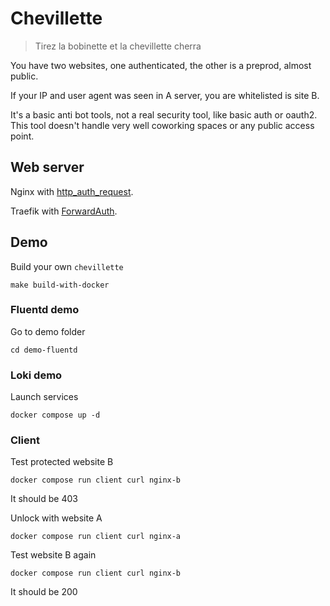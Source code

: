Chevillette
===========

> Tirez la bobinette et la chevillette cherra

You have two websites, one authenticated, the other is a preprod, almost public.

If your IP and user agent was seen in A server, you are whitelisted is site B.

It's a basic anti bot tools, not a real security tool, like basic auth or oauth2.
This tool doesn't handle very well coworking spaces or any public access point.

Web server
----------

Nginx with [http_auth_request](https://nginx.org/en/docs/http/ngx_http_auth_request_module.html).

Traefik with [ForwardAuth](https://doc.traefik.io/traefik/middlewares/http/forwardauth/).


Demo
----

Build your own `chevillette`

    make build-with-docker


### Fluentd demo

Go to demo folder

    cd demo-fluentd

### Loki demo

Launch services

    docker compose up -d

### Client

Test protected website B

    docker compose run client curl nginx-b

It should be 403

Unlock with website A

    docker compose run client curl nginx-a

Test website B again

    docker compose run client curl nginx-b

It should be 200


